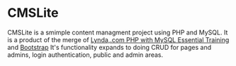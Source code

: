 # CMSLite

CMSLite is a smimple content managment project using PHP and MySQL. It is a product of the merge of [Lynda,.com PHP with MySQL Essential Training](http://www.lynda.com/MySQL-tutorials/PHP-MySQL-Essential-Training/119003-2.html) and [Bootstrap](http://getbootstrap.com/) It's functionality expands to doing CRUD for pages and admins, login authentication, public and admin areas.
